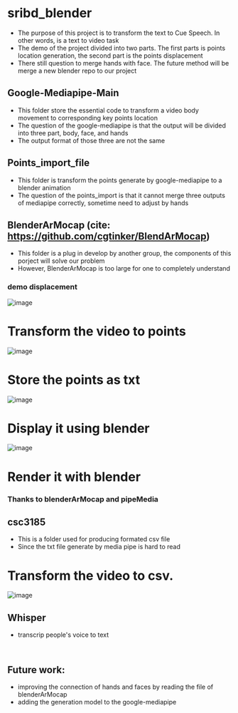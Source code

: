 # sribd_blender
- The purpose of this project is to transform the text to Cue Speech. In other words, is a text to video task
- The demo of the project divided into two parts. The first parts is points location generation, the second part is the points displacement
- There still question to merge hands with face. The future method will be merge a new blender repo to our project

## Google-Mediapipe-Main
- This folder store the essential code to transform a video body movement to corresponding key points location
- The question of the google-mediapipe is that the output will be divided into three part, body, face, and hands
- The output format of those three are not the same

## Points_import_file
- This folder is transform the points generate by google-mediapipe to a blender animation
- The question of the points_import is that it cannot merge three outputs of mediapipe correctly, sometime need to adjust by hands

## BlenderArMocap (cite: https://github.com/cgtinker/BlendArMocap)
- This folder is a plug in develop by another group, the components of this porject will solve our problem
- However, BlenderArMocap is too large for one to completely understand

### demo displacement
![image](https://user-images.githubusercontent.com/88835096/185556550-effee91e-0cc3-4219-95cb-d133c749b9a6.png)
# Transform the video to points
![image](https://user-images.githubusercontent.com/88835096/185556691-7a6265b1-2f60-4584-beed-c31d8d5b751b.png)
# Store the points as txt
![image](https://user-images.githubusercontent.com/88835096/185556920-0608db8d-5fcc-48e8-92bf-9869f112534c.png)
# Display it using blender
![image](https://user-images.githubusercontent.com/88835096/185557074-d71429bc-546c-4d25-9d9d-44249ff3fc97.png)
# Render it with blender

### Thanks to blenderArMocap and pipeMedia

## csc3185
- This is a folder used for producing formated csv file
- Since the txt file generate by media pipe is hard to read
# Transform the video to csv.
![image](https://user-images.githubusercontent.com/88835096/199153540-8d9b489e-08e7-4e7d-902b-9409d9266527.png)



## Whisper
- transcrip people's voice to text
<p align= "center">
  <img src - "image/mp3.jpg" />
 </p>
 <p align= "center">
  <img src - "https://user-images.githubusercontent.com/88835096/199153858-799ffe9b-d7b1-4abf-b077-4bd0f4b0f571.png" />
 </p>


## Future work:
- improving the connection of hands and faces by reading the file of blenderArMocap
- adding the generation model to the google-mediapipe
